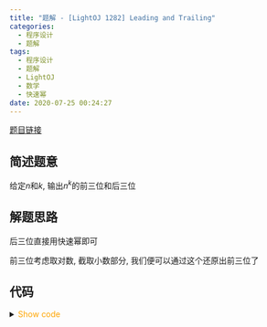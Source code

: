 ```yaml
---
title: "题解 - [LightOJ 1282] Leading and Trailing"
categories:
  - 程序设计
  - 题解
tags:
  - 程序设计
  - 题解
  - LightOJ
  - 数学
  - 快速幂
date: 2020-07-25 00:24:27
---
```


[题目链接](https://vjudge.net/problem/LightOJ-1282/origin)

<!-- more -->

## 简述题意

给定$n$和$k$, 输出$n^k$的前三位和后三位

## 解题思路

后三位直接用快速幂即可

前三位考虑取对数, 截取小数部分, 我们便可以通过这个还原出前三位了

## 代码

<details>
<summary><font color='orange'>Show code</font></summary>

{% icodeweb cpa lang:cpp LightOJ/1282/0.cpp %}

</details>
